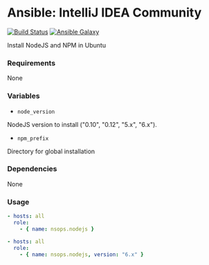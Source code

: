 # Ansible: IntelliJ IDEA Community

[![Build Status](https://travis-ci.org/nsops/ansible-nodejs.svg?branch=master)](https://travis-ci.org/nsops/ansible-nodejs) [![Ansible Galaxy](http://img.shields.io/badge/galaxy-nsops.nodejs-blue.svg?style=flat)](https://galaxy.ansible.com/nsops/nodejs/)

Install NodeJS and NPM in Ubuntu

### Requirements
None

### Variables
- ```node_version```

NodeJS version to install ("0.10", "0.12", "5.x", "6.x").

- ```npm_prefix```

Directory for global installation

### Dependencies
None

### Usage
```yaml
- hosts: all
  role:
    - { name: nsops.nodejs }
```

```yaml
- hosts: all
  role:
    - { name: nsops.nodejs, version: "6.x" }
```